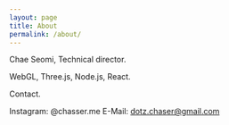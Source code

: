 ```yaml
---
layout: page
title: About
permalink: /about/
---
```

Chae Seomi, Technical director.

WebGL, Three.js, Node.js, React.



Contact.

Instagram: @chasser.me
E-Mail: dotz.chaser@gmail.com